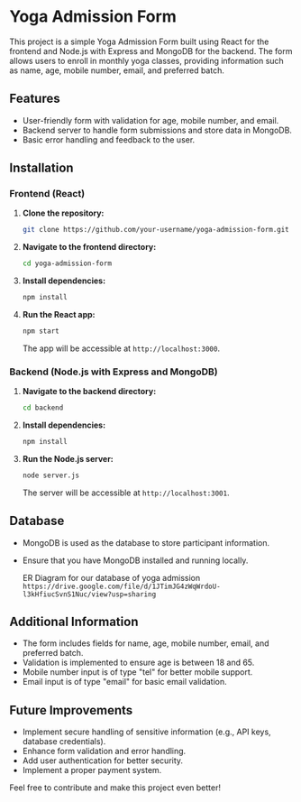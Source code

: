 # Yoga Admission Form

This project is a simple Yoga Admission Form built using React for the frontend and Node.js with Express and MongoDB for the backend. The form allows users to enroll in monthly yoga classes, providing information such as name, age, mobile number, email, and preferred batch.

## Features

- User-friendly form with validation for age, mobile number, and email.
- Backend server to handle form submissions and store data in MongoDB.
- Basic error handling and feedback to the user.

## Installation

### Frontend (React)

1. **Clone the repository:**

    ```bash
    git clone https://github.com/your-username/yoga-admission-form.git
    ```

2. **Navigate to the frontend directory:**

    ```bash
    cd yoga-admission-form
    ```

3. **Install dependencies:**

    ```bash
    npm install
    ```

4. **Run the React app:**

    ```bash
    npm start
    ```

    The app will be accessible at `http://localhost:3000`.

### Backend (Node.js with Express and MongoDB)

1. **Navigate to the backend directory:**

    ```bash
    cd backend
    ```

2. **Install dependencies:**

    ```bash
    npm install
    ```

3. **Run the Node.js server:**

    ```bash
    node server.js
    ```

    The server will be accessible at `http://localhost:3001`.

## Database

- MongoDB is used as the database to store participant information.
- Ensure that you have MongoDB installed and running locally.

  ER Diagram for our database of yoga admission `https://drive.google.com/file/d/1JTimJG4zWqWrdoU-l3kHfiucSvnS1Nuc/view?usp=sharing`

## Additional Information

- The form includes fields for name, age, mobile number, email, and preferred batch.
- Validation is implemented to ensure age is between 18 and 65.
- Mobile number input is of type "tel" for better mobile support.
- Email input is of type "email" for basic email validation.

## Future Improvements

- Implement secure handling of sensitive information (e.g., API keys, database credentials).
- Enhance form validation and error handling.
- Add user authentication for better security.
- Implement a proper payment system.

Feel free to contribute and make this project even better!
